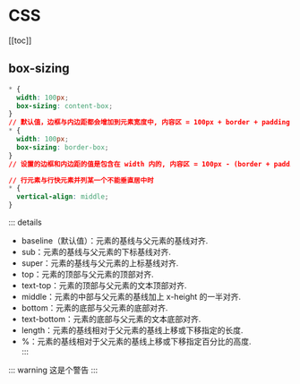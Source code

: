 # CSS

[[toc]]

## box-sizing

```css
* {
  width: 100px;
  box-sizing: content-box;
}
// 默认值，边框与内边距都会增加到元素宽度中, 内容区 = 100px + border + padding
* {
  width: 100px;
  box-sizing: border-box;
}
// 设置的边框和内边距的值是包含在 width 内的, 内容区 = 100px - (border + padding)
```

```css
// 行元素与行快元素并列某一个不能垂直居中时
* {
  vertical-align: middle;
}
```

::: details  

- baseline（默认值）：元素的基线与父元素的基线对齐.  
- sub：元素的基线与父元素的下标基线对齐.  
- super：元素的基线与父元素的上标基线对齐.  
- top：元素的顶部与父元素的顶部对齐.  
- text-top：元素的顶部与父元素的文本顶部对齐.  
- middle：元素的中部与父元素的基线加上 x-height 的一半对齐.  
- bottom：元素的底部与父元素的底部对齐.  
- text-bottom：元素的底部与父元素的文本底部对齐.  
- length：元素的基线相对于父元素的基线上移或下移指定的长度.  
- %：元素的基线相对于父元素的基线上移或下移指定百分比的高度.  
:::

::: warning
这是个警告
:::
